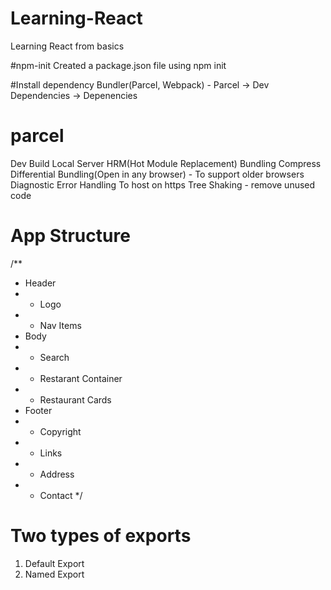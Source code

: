 # Learning-React
Learning React from basics

#npm-init
Created a package.json file using npm init

#Install dependency
Bundler(Parcel, Webpack) - Parcel
-> Dev Dependencies
-> Depenencies


# parcel
Dev Build
Local Server
HRM(Hot Module Replacement)
Bundling
Compress
Differential Bundling(Open in any browser) - To support older browsers
Diagnostic
Error Handling
To host on https
Tree Shaking - remove unused code

# App Structure
/**
 * Header
 *   - Logo
 *   - Nav Items
 * Body
 *   - Search
 *   - Restarant Container
 *   - Restaurant Cards
 * Footer
 *  - Copyright
 *  - Links
 *  - Address
 *  - Contact
 */

 # Two types of exports
 1. Default Export
 2. Named Export
